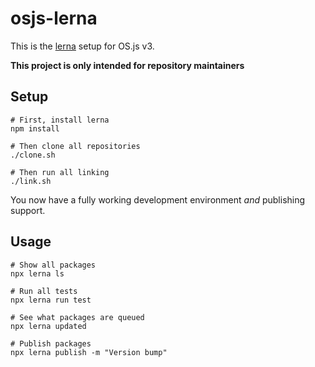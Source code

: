 # osjs-lerna

This is the [lerna](https://github.com/lerna/lerna) setup for OS.js v3.

**This project is only intended for repository maintainers**

## Setup

```
# First, install lerna
npm install

# Then clone all repositories
./clone.sh

# Then run all linking
./link.sh
```

You now have a fully working development environment *and* publishing support.

## Usage

```
# Show all packages
npx lerna ls

# Run all tests
npx lerna run test

# See what packages are queued
npx lerna updated

# Publish packages
npx lerna publish -m "Version bump"
```
